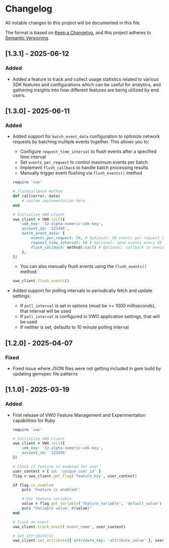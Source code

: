 # Changelog

All notable changes to this project will be documented in this file.

The format is based on [Keep a Changelog](https://keepachangelog.com/en/1.0.0/),
and this project adheres to [Semantic Versioning](https://semver.org/spec/v2.0.0.html).

## [1.3.1] - 2025-06-12

### Added

- Added a feature to track and collect usage statistics related to various SDK features and configurations which can be useful for analytics, and gathering insights into how different features are being utilized by end users.

## [1.3.0] - 2025-06-11

### Added

- Added support for `batch_event_data` configuration to optimize network requests by batching multiple events together. This allows you to:

    - Configure `request_time_interval` to flush events after a specified time interval
    - Set `events_per_request` to control maximum events per batch
    - Implement `flush_callback` to handle batch processing results
    - Manually trigger event flushing via `flush_events()` method

    ```ruby
    require 'vwo'

    # flushCallBack method
    def call(error, data)
        # custom implementation here
    end

    # Initialize VWO client
    vwo_client = VWO.init({
        sdk_key: '32-alpha-numeric-sdk-key',
        account_id: '123456',
        batch_event_data: {
            events_per_request: 50, # Optional: 50 events per request (default is 100)
            request_time_interval: 60 # Optional: send events every 60 seconds (default is 600 seconds)
            flush_callback: method(:call) # Optional: callback to execute after flush
        },
    })
    ```

    - You can also manually flush events using the `flush_events()` method:

    ```ruby
    vwo_client.flush_events()
    ```
- Added support for polling intervals to periodically fetch and update settings:
    - If `poll_interval` is set in options (must be >= 1000 milliseconds), that interval will be used
    - If `poll_interval` is configured in VWO application settings, that will be used
    - If neither is set, defaults to 10 minute polling interval

## [1.2.0] - 2025-04-07

### Fixed

- Fixed issue where JSON files were not getting included in gem build by updating gemspec file patterns

## [1.1.0] - 2025-03-19

### Added

- First release of VWO Feature Management and Experimentation capabilities for Ruby

    ```ruby
    require 'vwo'

    # Initialize VWO client
    vwo_client = VWO.init({
        sdk_key: '32-alpha-numeric-sdk-key',
        account_id: '123456'
    })

    # Check if feature is enabled for user
    user_context = { id: 'unique_user_id' }
    flag = vwo_client.get_flag('feature_key', user_context)

    if flag.is_enabled
        puts 'Feature is enabled!'

        # Get feature variable
        value = flag.get_variable('feature_variable', 'default_value')
        puts "Variable value: #{value}"
    end

    # Track an event
    vwo_client.track_event('event_name', user_context)

    # Set attribute(s)
    vwo_client.set_attribute({ attribute_key: 'attribute_value' }, user_context)
    ```